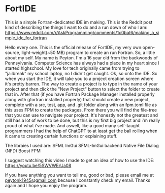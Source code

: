 # FortIDE
This is a simple Fortran-dedicated IDE im making. This is the Reddit post kind of describing the things I want to do and a run down of who I am: https://www.reddit.com/r/AskProgramming/comments/1c0bat6/making_a_simple_ide_for_fortran

Hello every one. This is the official release of FortIDE, my very own open-source, light-weight(~50 MB) program to create an run Fortran. So, a little about my self. My name is Peyton. I'm a 16 year old from the backwoods of Pennsylvania. Computer Science has always had a place in my heart since I started highschool. My love for tech originally came from trying to "jailbreak" my school laptop, no I didn't get caught. 
Ok, so onto the IDE. So when you start the IDE, it will take you to a project creation screen where it's pretty barren. The way to create a project is to type in the name of your project and then click the "New Project" button to select the folder to create that in. After that (if you have Fortran Package Manager installed properly along with gfortran installed properly) that should create a new project, complete with a src, test, app, and .git folder along with an fpm.toml file as this uses FPM to create the packages. From there you will find the file-tree that you can use to navigate your project. It's honestly not the greatest and still has a lot of work to be done, but this is my first big project and i'm really proud of what i've made. And aswell, like a good many self-taught programmers I had the help of ChatGPT to at least get the ball rolling when it came to creating certain functions or explaining stuff.

The libraies I used are:
SFML
ImGui
SFML-ImGui backend
Native File Dialog (NFD)
Boost
FPM

I suggest watching this video I made to get an idea of how to use the IDE: https://youtu.be/5SWVWErUa08

If you have anything you want to tell me, good or bad, please email me at peytonk1945@gmail.com because I constantly check my email. Thanks again and I hope you enjoy the program.
